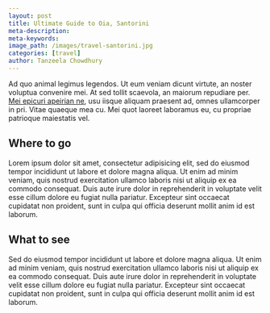 ```yaml
---
layout: post
title: Ultimate Guide to Oia, Santorini
meta-description:
meta-keywords:
image_path: /images/travel-santorini.jpg
categories: [travel]
author: Tanzeela Chowdhury
---
```


Ad quo animal legimus legendos. Ut eum veniam dicunt virtute, an noster voluptua convenire mei. At sed tollit scaevola, an maiorum repudiare per. <a href="#">Mei epicuri apeirian ne</a>, usu iisque aliquam praesent ad, omnes ullamcorper in pri. Vitae quaeque mea cu. Mei quot laoreet laboramus eu, cu propriae patrioque maiestatis vel.

## Where to go

Lorem ipsum dolor sit amet, consectetur adipisicing elit, sed do eiusmod tempor incididunt ut labore et dolore magna aliqua. Ut enim ad minim veniam, quis nostrud exercitation ullamco laboris nisi ut aliquip ex ea commodo consequat. Duis aute irure dolor in reprehenderit in voluptate velit esse cillum dolore eu fugiat nulla pariatur. Excepteur sint occaecat cupidatat non proident, sunt in culpa qui officia deserunt mollit anim id est laborum.

## What to see 

Sed do eiusmod tempor incididunt ut labore et dolore magna aliqua. Ut enim ad minim veniam, quis nostrud exercitation ullamco laboris nisi ut aliquip ex ea commodo consequat. Duis aute irure dolor in reprehenderit in voluptate velit esse cillum dolore eu fugiat nulla pariatur. Excepteur sint occaecat cupidatat non proident, sunt in culpa qui officia deserunt mollit anim id est laborum.
